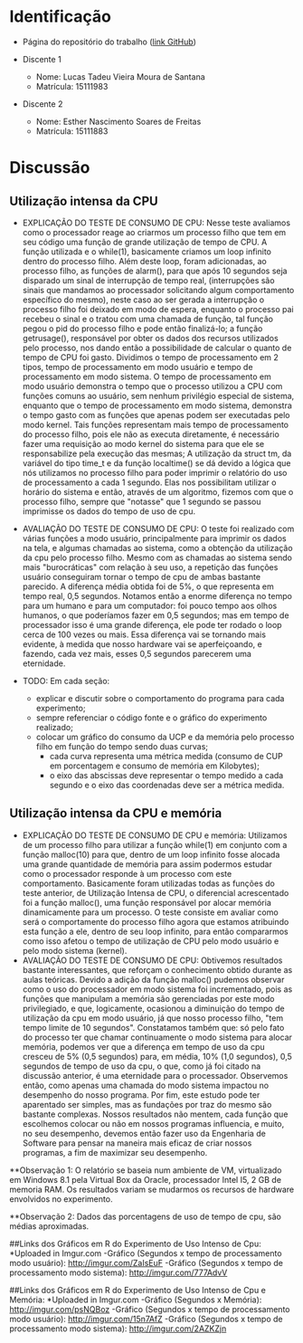 # Identificação

* Página do repositório do trabalho ([link GitHub](https://github.com/lucastvms/teaching/tree/master/2015.1-IAC-trabalho-pratico)) 

* Discente 1
	* Nome: Lucas Tadeu Vieira Moura de Santana
	* Matrícula: 15111983 
* Discente 2
	* Nome: Esther Nascimento Soares de Freitas
	* Matrícula: 15111883

# Discussão 

## Utilização intensa da CPU
* EXPLICAÇÃO DO TESTE DE CONSUMO DE CPU: Nesse teste avaliamos como o processador reage ao criarmos um processo filho que tem em seu código uma função de grande utilização de tempo de CPU. A função utilizada e o while(1), basicamente criamos um loop infinito dentro do processo filho. Além deste loop, foram adicionadas, ao processo filho, as funções de  alarm(), para que após 10 segundos seja disparado um sinal de interrupção de tempo real, (interrupções são sinais que mandamos ao processador solicitando algum comportamento específico do mesmo), neste caso ao ser gerada a interrupção o processo filho foi deixado em modo de espera, enquanto o processo pai recebeu o sinal e o tratou com uma chamada de função, tal função pegou o pid do processo filho e pode então finalizá-lo; a função getrusage(), responsável por obter os dados dos recursos utilizados pelo processo, nos dando então a possibilidade de calcular o quanto de tempo de CPU foi gasto. Dividimos o tempo de processamento em 2 tipos, tempo de processamento em modo usuário e tempo de processamento em modo sistema. O tempo de processamento em modo usuário demonstra o tempo que o processo utilizou a CPU com funções comuns ao usuário, sem nenhum privilégio especial de sistema, enquanto que o tempo de processamento em modo sistema, demonstra o tempo gasto com as funções que apenas podem ser executadas pelo modo kernel. Tais funções representam mais tempo de processamento do processo filho, pois ele não as executa diretamente, é necessário fazer uma requisição ao modo kernel do sistema para que ele se responsabilize pela execução das mesmas; A utilização da struct tm, da variável do tipo time_t e da função localtime() se dá devido a lógica que nós utilizamos no processo filho para poder imprimir o relatório do uso de processamento a cada 1 segundo. Elas nos possibilitam utilizar o horário do sistema e então, através de um algoritmo, fizemos com que o processo filho, sempre que "notasse" que 1 segundo se passou imprimisse os dados do tempo de uso de cpu.
* AVALIAÇÃO DO TESTE DE CONSUMO DE CPU: O teste foi realizado com várias funções a modo usuário, principalmente para imprimir os dados na tela, e algumas chamadas ao sistema, como a obtenção da utilização da cpu pelo processo filho. Mesmo com as chamadas ao sistema sendo mais "burocráticas" com relação à seu uso, a repetição das funções usuário conseguiram tornar o tempo de cpu de ambas bastante parecido. A diferença média obtida foi de 5%, o que representa em tempo real, 0,5 segundos. Notamos então a enorme diferença no tempo para um humano e para um computador: foi pouco tempo aos olhos humanos, o que poderíamos fazer em 0,5 segundos; mas em tempo de processador isso é uma grande diferença, ele pode ter rodado o loop cerca de 100 vezes ou mais. Essa diferença vai se tornando mais evidente, à medida que nosso hardware vai se aperfeiçoando, e fazendo, cada vez mais, esses 0,5 segundos parecerem uma eternidade.

* TODO: Em cada seção:
	* explicar e discutir sobre o comportamento do programa para cada experimento;
	* sempre referenciar o código fonte e o gráfico do experimento realizado;
	* colocar um gráfico do consumo da UCP e da memória pelo processo filho em função do tempo sendo duas curvas;
		* cada curva representa uma métrica medida (consumo de CUP em porcentagem e consumo de memória em Kilobytes);
		* o eixo das abscissas deve representar o tempo medido a cada segundo e o eixo das coordenadas deve ser a métrica medida.



## Utilização intensa da CPU e memória
* EXPLICAÇÃO DO TESTE DE CONSUMO DE CPU e memória: Utilizamos de um processo filho para utilizar a função while(1) em conjunto com a função malloc(10) para que, dentro de um loop infinito fosse alocada uma grande quantidade de memória para assim podermos estudar como o processador responde à um processo com este comportamento. Basicamente foram utilizadas todas as funções do teste anterior, de Utilização Intensa de CPU, o diferencial acrescentado foi a função malloc(), uma função responsável por alocar memória dinamicamente para um processo. O teste consiste em avaliar como será o comportamente do processo filho agora que estamos atribuindo esta função a ele, dentro de seu loop infinito, para então compararmos como isso afetou o tempo de utilização de CPU pelo modo usuário e pelo modo sistema (kernel).
* AVALIAÇÃO DO TESTE DE CONSUMO DE CPU: Obtivemos resultados bastante interessantes, que reforçam o conhecimento obtido durante as aulas teóricas. Devido a adição da função malloc() pudemos observar como o uso do processador em modo sistema foi incrementado, pois as funções que manipulam a memória são gerenciadas por este modo privilegiado, e que, logicamente, ocasionou a diminuição do tempo de utilização da cpu em modo usuário, já que nosso processo filho, "tem tempo limite de 10 segundos". Constatamos também que: só pelo fato do processo ter que chamar continuamente o modo sistema para alocar memória, podemos ver que a diferença em tempo de uso da cpu cresceu de 5% (0,5 segundos) para, em média, 10% (1,0 segundos), 0,5 segundos de tempo de uso da cpu, o que, como já foi citado na discussão anterior, é uma eternidade para o processador. Observemos então, como apenas uma chamada do modo sistema impactou no desempenho do nosso programa. Por fim, este estudo pode ter aparentado ser simples, mas as fundações por traz do mesmo são bastante complexas. Nossos resultados não mentem, cada função que escolhemos colocar ou não em nossos programas influencia, e muito, no seu desempenho, devemos então fazer uso da Engenharia de Software para pensar na maneira mais eficaz de criar nossos programas, a fim de maximizar seu desempenho.

**Observação 1: O relatório se baseia num ambiente de VM, virtualizado em Windows 8.1 pela Virtual Box da Oracle, processador Intel I5, 2 GB de memoria RAM. Os resultados variam se mudarmos os recursos de hardware envolvidos no experimento.

**Observação 2: Dados das porcentagens de uso de tempo de cpu, são médias aproximadas.

##Links dos Gráficos em R do Experimento de Uso Intenso de Cpu:
	*Uploaded in Imgur.com
 		-Gráfico (Segundos x tempo de processamento modo usuário): http://imgur.com/ZaIsEuF
 		-Gráfico (Segundos x tempo de processamento modo sistema): http://imgur.com/777AdvV
 		

##Links dos Gráficos em R do Experimento de Uso Intenso de Cpu e Memória:
	*Uploaded in Imgur.com
		-Gráfico (Segundos x Memória): http://imgur.com/psNQBoz
		-Gráfico (Segundos x tempo de processamento modo usuário): http://imgur.com/15n7AfZ
		-Gráfico (Segundos x tempo de processamento modo sistema): http://imgur.com/2AZKZjn
